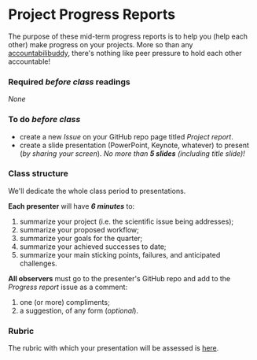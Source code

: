 # Project Progress Reports

The purpose of these mid-term progress reports is to help you (help each other) make progress on your projects.  More so than any [accountabilibuddy](https://neologisms.rice.edu/index.php?a=term&d=1&t=6534), there's nothing like peer pressure to hold each other accountable!

### Required _before class_ readings
_None_

### To do _before class_
- create a new _Issue_ on your GitHub repo page titled _Project report_.
- create a slide presentation (PowerPoint, Keynote, whatever) to present (_by sharing your screen_). _No more than **5 slides** (including title slide)!_

### Class structure
We'll dedicate the whole class period to presentations.

**Each presenter** will have **_6 minutes_** to:
1. summarize your project (i.e. the scientific issue being addresses);
2. summarize your proposed workflow;
3. summarize your goals for the quarter;
4. summarize your achieved successes to date;
5. summarize your main sticking points, failures, and anticipated challenges.

**All observers** must go to the presenter's GitHub repo and add to the _Progress report_ issue as a comment:
1. one (or more) compliments;
2. a suggestion, of any form (_optional_).

### Rubric
The rubric with which your presentation will be assessed is [here](../../course_info/rubrics/).